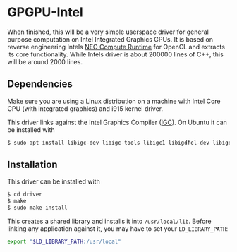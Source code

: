 # GPGPU-Intel
When finished, this will be a very simple userspace driver for general purpose computation on Intel Integrated Graphics GPUs. It is based on reverse engineering Intels [NEO Compute Runtime](https://github.com/intel/compute-runtime) for OpenCL and extracts its core functionality. While Intels driver is about 200000 lines of C++, this will be around 2000 lines.

## Dependencies
Make sure you are using a Linux distribution on a machine with Intel Core CPU (with integrated graphics) and i915 kernel driver. 

This driver links against the Intel Graphics Compiler ([IGC](https://github.com/intel/intel-graphics-compiler)). On Ubuntu it can be installed with
```sh
$ sudo apt install libigc-dev libigc-tools libigc1 libigdfcl-dev libigdfcl1
```

## Installation
This driver can be installed with
```sh
$ cd driver
$ make
$ sudo make install
```
This creates a shared library and installs it into `/usr/local/lib`. Before linking any application against it, you may have to set your `LD_LIBRARY_PATH`:
```sh
export "$LD_LIBRARY_PATH:/usr/local"
```

